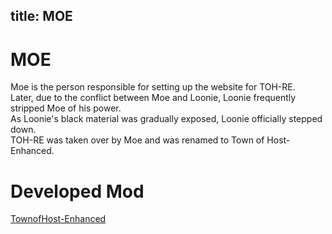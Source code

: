 title: MOE
---
# MOE
Moe is the person responsible for setting up the website for TOH-RE.<br>
Later, due to the conflict between Moe and Loonie, Loonie frequently stripped Moe of his power.<br>
As Loonie's black material was gradually exposed, Loonie officially stepped down.<br>
TOH-RE was taken over by Moe and was renamed to Town of Host-Enhanced.<br>

# Developed Mod
[TownofHost-Enhanced](https://github.com/0xDrMoe/TownofHost-Enhanced)